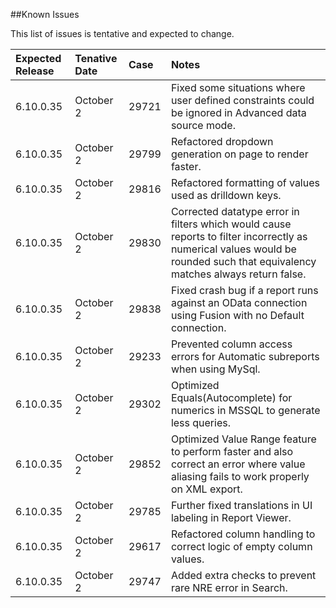 <!---##View Known Issues Report-->

<!---Click the link below and select "Login" to see the updated Known Issues Report. -->

<!---[Known Issues Report](http://fogbugz.izenda.us/reporting/reportviewer.aspx?rn=Tracking_DO_NOT_EDIT\\KIL\\KnownIssues)-->
##Known Issues

This list of issues is tentative and expected to change. 

|Expected Release|Tenative Date|Case|Notes|
|:----|:-----------|:----------------|:---------------|
|6.10.0.35|October 2|29721|Fixed some situations where user defined constraints could be ignored in Advanced data source mode.|
|6.10.0.35|October 2|29799|Refactored dropdown generation on page to render faster.|
|6.10.0.35|October 2|29816|Refactored formatting of values used as drilldown keys.|
|6.10.0.35|October 2|29830|Corrected datatype error in filters which would cause reports to filter incorrectly as numerical values would be rounded such that equivalency matches always return false.|
|6.10.0.35|October 2|29838|Fixed crash bug if a report runs against an OData connection using Fusion with no Default connection.|
|6.10.0.35|October 2|29233|Prevented column access errors for Automatic subreports when using MySql.|
|6.10.0.35|October 2|29302|Optimized Equals(Autocomplete) for numerics in MSSQL to generate less queries.|
|6.10.0.35|October 2|29852|Optimized Value Range feature to perform faster and also correct an error where value aliasing fails to work properly on XML export.|
|6.10.0.35|October 2|29785|Further fixed translations in UI labeling in Report Viewer.|
|6.10.0.35|October 2|29617|Refactored column handling to correct logic of empty column values.|
|6.10.0.35|October 2|29747|Added extra checks to prevent rare NRE error in Search.|







